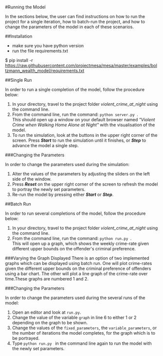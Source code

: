 #Running the Model

In the sections below, the user can find instructions on how to run the project
for a single iteration, how to batch-run the project, and how to change the 
parameters of the model in each of these scenarios. 

##Installation

- make sure you have python version 
- run the file  requirements.txt 

$ pip install -r https://raw.githubusercontent.com/projectmesa/mesa/master/examples/boltzmann_wealth_model/requirements.txt


##Single Run

In order to run a single completion of the model, follow the procedure below: 
1. In your directory, travel to the project folder _violent_crime_at_night_ 
using the command line. 
2. From the command line, run the command: ``python server.py ``. <br />
This should open up a window on your default browser named 
_"Violent Crime when Walking Home Alone at Night"_ with the 
visualisation of the model.
3. To run the simulation, look at the buttons in the upper right corner of the 
screen. Press _**Start**_ to run the simulation until it finishes, or _**Step**_ 
to advance the model a single step.

###Changing the Parameters

In order to change the parameters used during the simulation: 
1. Alter the values of the parameters by adjusting the sliders on the 
left side of the window. 
2. Press _**Reset**_ on the upper right corner of the screen to refresh the model
to portray the newly set parameters. 
3. Re-run the model by pressing either _**Start**_ or _**Step**_.

##Batch Run

In order to run several completions of the model, follow the procedure below: 
1. In your directory, travel to the project folder _violent_crime_at_night_ using
the command line. 
2. From the command line, run the command: ``python run.py ``. <br />
This will open up a graph, which shows the weekly crime-rate given different
upper bounds on the offender's criminal preference.

###Varying the Graph Displayed
There is an option of two implemented graphs which can be displayed 
using batch run. One will plot crime-rates given the different upper bounds on 
the criminal preference of offenders using a bar chart. The other will plot a 
line graph of the crime-rate over time.These graphs are numbered 1 and 2. 

###Changing the Parameters

In order to change the parameters used during the several runs of the model: 
1. Open an editor and look at `run.py`.
2. Change the value of the variable `graph` in line 6 to either 1 or 2 depending on 
the graph to be shown. 
3. Change the values of the `fixed_parameters`, the `variable_parameters`, or 
the number of iterations the model completes, for the graph which is to be portrayed.  
4. Type ``python run.py `` in the command line again to run the model with 
the newly set parameters. 




